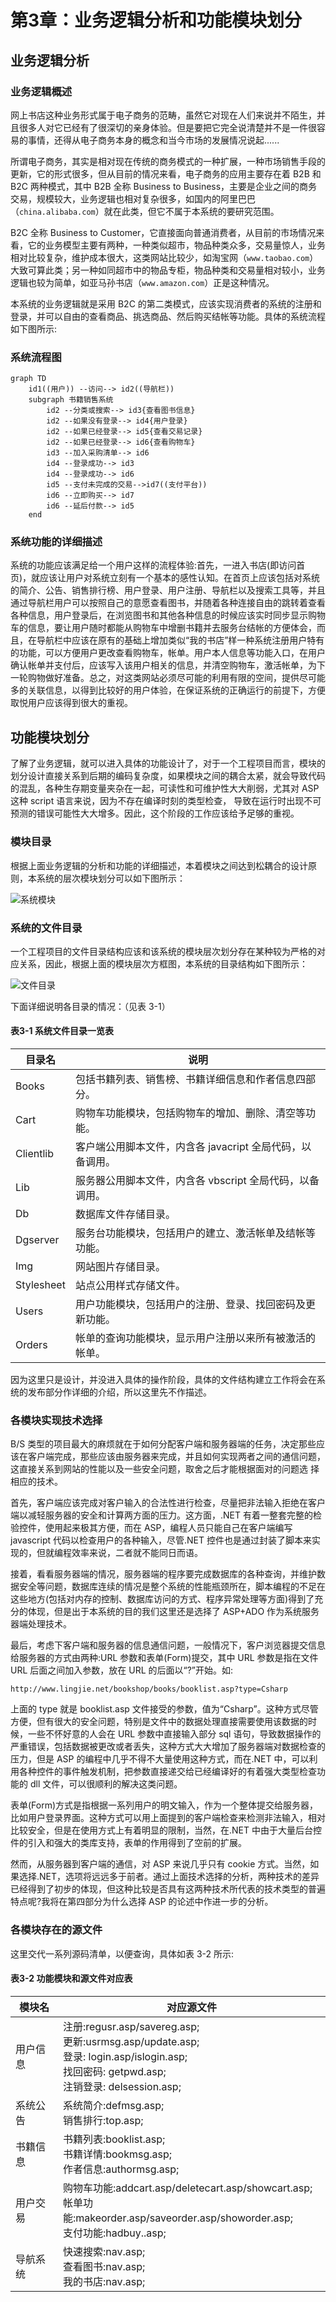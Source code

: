 # 第3章：业务逻辑分析和功能模块划分

## 业务逻辑分析

### 业务逻辑概述

网上书店这种业务形式属于电子商务的范畴，虽然它对现在人们来说并不陌生，并且很多人对它已经有了很深切的亲身体验。但是要把它完全说清楚并不是一件很容易的事情，还得从电子商务本身的概念和当今市场的发展情况说起......

所谓电子商务，其实是相对现在传统的商务模式的一种扩展，一种市场销售手段的更新，它的形式很多，但从目前的情况来看，电子商务的应用主要存在着 B2B 和 B2C 两种模式，其中 B2B 全称 Business to Business，主要是企业之间的商务交易，规模较大，业务逻辑也相对复杂很多，如国内的阿里巴巴（`china.alibaba.com`）就在此类，但它不属于本系统的要研究范围。

B2C 全称 Business to Customer，它直接面向普通消费者，从目前的市场情况来看，它的业务模型主要有两种，一种类似超市，物品种类众多，交易量惊人，业务相对比较复杂，维护成本很大，这类网站比较少，如淘宝网（`www.taobao.com`）大致可算此类；另一种如同超市中的物品专柜，物品种类和交易量相对较小，业务逻辑也较为简单，如亚马孙书店（`www.amazon.com`）正是这种情况。

本系统的业务逻辑就是采用 B2C 的第二类模式，应该实现消费者的系统的注册和登录，并可以自由的查看商品、挑选商品、然后购买结帐等功能。具体的系统流程如下图所示:

### 系统流程图

```Mermaid
graph TD
    id1((用户)) --访问--> id2((导航栏))
    subgraph 书籍销售系统
        id2 --分类或搜索--> id3{查看图书信息}
        id2 --如果没有登录--> id4{用户登录}
        id2 --如果已经登录--> id5{查看交易记录}
        id2 --如果已经登录--> id6{查看购物车}
        id3 --加入采购清单--> id6
        id4 --登录成功--> id3
        id4 --登录成功--> id6
        id5 --支付未完成的交易-->id7((支付平台))
        id6 --立即购买--> id7
        id6 --延后付款--> id5
    end
```

### 系统功能的详细描述

系统的功能应该满足给一个用户这样的流程体验:首先，一进入书店(即访问首页)，就应该让用户对系统立刻有一个基本的感性认知。在首页上应该包括对系统的简介、公告、销售排行榜、用户登录、用户注册、导航栏以及搜索工具等，并且通过导航栏用户可以按照自己的意愿查看图书，并随着各种连接自由的跳转着查看各种信息，用户登录后，在浏览图书和其他各种信息的时候应该实时同步显示购物车的信息，要让用户随时都能从购物车中增删书籍并去服务台结帐的方便体会，而且，在导航栏中应该在原有的基础上增加类似“我的书店”样一种系统注册用户特有的功能，可以方便用户更改查看购物车，帐单。用户本人信息等功能入口，在用户确认帐单并支付后，应该写入该用户相关的信息，并清空购物车，激活帐单，为下一轮购物做好准备。总之，对这类网站必须尽可能的利用有限的空间，提供尽可能多的关联信息，以得到比较好的用户体验，在保证系统的正确运行的前提下，方便取悦用户应该得到很大的重视。

## 功能模块划分

了解了业务逻辑，就可以进入具体的功能设计了，对于一个工程项目而言，模块的划分设计直接关系到后期的编码复杂度，如果模块之间的耦合太紧，就会导致代码的混乱，各种生存期变量夹杂在一起，可读性和可维护性大大削弱，尤其对 ASP这种 script 语言来说，因为不存在编译时刻的类型检查， 导致在运行时出现不可预测的错误可能性大大增多。因此，这个阶段的工作应该给予足够的重视。

### 模块目录

根据上面业务逻辑的分析和功能的详细描述，本着模块之间达到松耦合的设计原则，本系统的层次模块划分可以如下图所示：

![系统模块](img/3-1.png)

### 系统的文件目录

一个工程项目的文件目录结构应该和该系统的模块层次划分存在某种较为严格的对应关系，因此，根据上面的模块层次方框图，本系统的目录结构如下图所示：

![文件目录](img/3-2.png)

下面详细说明各目录的情况：（见表 3-1）

#### 表3-1 系统文件目录一览表

| 目录名         | 说明                                                    |
|---------------|--------------------------------------------------------|
| Books         | 包括书籍列表、销售榜、书籍详细信息和作者信息四部分。            |
| Cart          | 购物车功能模块，包括购物车的增加、删除、清空等功能。            |
| Clientlib     | 客户端公用脚本文件，内含各 javacript 全局代码，以备调用。      |
| Lib           | 服务器公用脚本文件，内含各 vbscript 全局代码，以备调用。       |
| Db            | 数据库文件存储目录。                                       |
| Dgserver      | 服务台功能模块，包括用户的建立、激活帐单及结帐等功能。           |
| Img           | 网站图片存储目录。                                         |
| Stylesheet    | 站点公用样式存储文件。                                      |
| Users         | 用户功能模块，包括用户的注册、登录、找回密码及更新功能。          |
| Orders        | 帐单的查询功能模块，显示用户注册以来所有被激活的帐单。            |

因为这里只是设计，并没进入具体的操作阶段，具体的文件结构建立工作将会在系统的发布部分作详细的介绍，所以这里先不作描述。

### 各模块实现技术选择

B/S 类型的项目最大的麻烦就在于如何分配客户端和服务器端的任务，决定那些应该在客户端完成，那些应该由服务器来完成，并且如何实现两者之间的通信问题，这直接关系到网站的性能以及一些安全问题，取舍之后才能根据面对的问题选
择相应的技术。

首先，客户端应该完成对客户输入的合法性进行检查，尽量把非法输入拒绝在客户端以减轻服务器的安全和计算两方面的压力。这方面，.NET 有着一整套完整的检验控件，使用起来极其方便，而在 ASP，编程人员只能自己在客户端编写 javascript 代码以检查用户的各种输入，尽管.NET 控件也是通过封装了脚本来实现的，但就编程效率来说，二者就不能同日而语。

接着，看看服务器端的情况，服务器端的程序要完成数据库的各种查询，并维护数据安全等问题，数据库连续的情况是整个系统的性能瓶颈所在，脚本编程的不足在这些地方(包括对内存的控制、数据库访问的方式、程序异常处理等方面)得到了充分的体现，但是出于本系统的目的我们这里还是选择了 ASP+ADO 作为系统服务器端处理技术。

最后，考虑下客户端和服务器的信息通信问题，一般情况下，客户浏览器提交信息给服务器的方式由两种:URL 参数和表单(Form)提交，其中 URL 参数是指在文件 URL 后面之间加入参数，放在 URL 的后面以“?”开始。如:

    http://www.lingjie.net/bookshop/books/booklist.asp?type=Csharp

上面的 type 就是 booklist.asp 文件接受的参数，值为“Csharp”。这种方式尽管方便，但有很大的安全问题，特别是文件中的数据处理直接需要使用该数据的时候，一些不怀好意的人会在 URL 参数中直接输入部分 sql 语句，导致数据操作的严重错误，包括数据被更改或者丢失，这种方式大大增加了服务器端对数据检查的压力，但是 ASP 的编程中几乎不得不大量使用这种方式，而在.NET 中，可以利用各种控件的事件触发机制，把参数直接递交给已经编译好的有着强大类型检查功能的 dll 文件，可以很顺利的解决这类问题。

表单(Form)方式是指根据一系列用户的明文输入，作为一个整体提交给服务器，比如用户登录界面。这种方式可以用上面提到的客户端检查来检测非法输入，相对比较安全，但是在使用方式上有着明显的限制，当然，在.NET 中由于大量后台控件的引入和强大的类库支持，表单的作用得到了空前的扩展。

然而，从服务器到客户端的通信，对 ASP 来说几乎只有 cookie 方式。当然，如果选择.NET，选项将远远多于前者。通过上面技术选择的分析，两种技术的差异已经得到了初步的体现，但这种比较是否具有这两种技术所代表的技术类型的普遍特点呢?我将在第四部分为什么选择 ASP 的论述中作进一步的分析。

### 各模块存在的源文件

这里交代一系列源码清单，以便查询，具体如表 3-2 所示:

#### 表3-2 功能模块和源文件对应表

| 模块名      | 对应源文件
|------------|-------------------------
| 用户信息    | 注册:regusr.asp/savereg.asp;<br> 更新:usrmsg.asp/update.asp;<br> 登录: login.asp/islogin.asp;<br> 找回密码: getpwd.asp;<br> 注销登录: delsession.asp;
| 系统公告   | 系统简介:defmsg.asp;<br> 销售排行:top.asp;
| 书籍信息   | 书籍列表:booklist.asp;<br> 书籍详情:bookmsg.asp;<br> 作者信息:authormsg.asp;
| 用户交易   | 购物车功能:addcart.asp/deletecart.asp/showcart.asp;<br> 帐单功能:makeorder.asp/saveorder.asp/showorder.asp;<br> 支付功能:hadbuy..asp;
| 导航系统  | 快速搜索:nav.asp;<br> 查看图书:nav.asp;<br> 我的书店:nav.asp;

